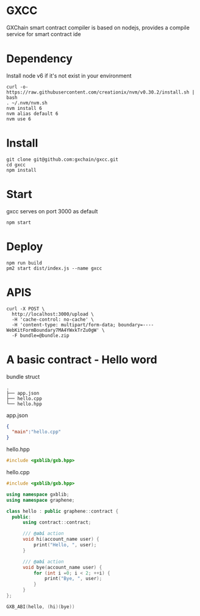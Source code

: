 # GXCC

GXChain smart contract compiler is based on nodejs, provides a compile service for smart contract ide


# Dependency

Install node v6 if it's not exist in your environment

```
curl -o- https://raw.githubusercontent.com/creationix/nvm/v0.30.2/install.sh | bash
. ~/.nvm/nvm.sh
nvm install 6
nvm alias default 6
nvm use 6
```

# Install

```
git clone git@github.com:gxchain/gxcc.git
cd gxcc
npm install
```

# Start

gxcc serves on port 3000 as default

```
npm start
```

# Deploy

```
npm run build
pm2 start dist/index.js --name gxcc
```

# APIS

```
curl -X POST \
  http://localhost:3000/upload \
  -H 'cache-control: no-cache' \
  -H 'content-type: multipart/form-data; boundary=----WebKitFormBoundary7MA4YWxkTrZu0gW' \
  -F bundle=@bundle.zip
```

# A basic contract - Hello word

bundle struct

```
.
├── app.json
├── hello.cpp
└── hello.hpp
```

app.json

``` json
{
  "main":"hello.cpp"
}
```

hello.hpp

``` C++
#include <gxblib/gxb.hpp>
```

hello.cpp

``` C++
#include <gxblib/gxb.hpp>

using namespace gxblib;
using namespace graphene;

class hello : public graphene::contract {
  public:
      using contract::contract;

      /// @abi action
      void hi(account_name user) {
          print("Hello, ", user);
      }

      /// @abi action
      void bye(account_name user) {
          for (int i =0; i < 2; ++i) {
              print("Bye, ", user);
          }
      }
};

GXB_ABI(hello, (hi)(bye))
```
